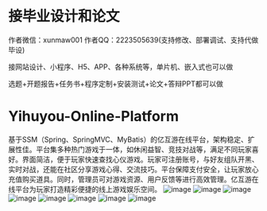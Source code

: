 # 接毕业设计和论文
作者微信：xunmaw001  作者QQ：2223505639(支持修改、部署调试、支持代做毕设)

接网站设计、小程序、H5、APP、各种系统等，单片机、嵌入式也可以做

选题+开题报告+任务书+程序定制+安装测试+论文+答辩PPT都可以做
# Yihuyou-Online-Platform
基于SSM（Spring、SpringMVC、MyBatis）的亿互游在线平台，架构稳定、扩展性佳。平台集多种热门游戏于一体，如休闲益智、竞技对战等，满足不同玩家喜好。界面简洁，便于玩家快速查找心仪游戏。玩家可注册账号，与好友组队开黑、实时对战，还能在社区分享游戏心得、交流技巧。平台保障支付安全，让玩家放心充值购买道具。同时，管理员可对游戏资源、用户反馈等进行高效管理。亿互游在线平台为玩家打造精彩便捷的线上游戏娱乐空间。 
![image](https://github.com/user-attachments/assets/3a0d2eae-1fb6-499b-b94a-7d2e712e7889)
![image](https://github.com/user-attachments/assets/d26ceb7f-cf87-4570-8fd8-f12ae41312a7)
![image](https://github.com/user-attachments/assets/587d834d-0b87-45d4-b815-d661759f1540)
![image](https://github.com/user-attachments/assets/329e53b9-d48e-4b28-81c4-c5b7b152ef30)
![image](https://github.com/user-attachments/assets/c4f6cc39-342c-46fc-ad91-bc7046404f45)
![image](https://github.com/user-attachments/assets/dede0686-03b0-4553-96f4-7adb3cca7b31)
![image](https://github.com/user-attachments/assets/d731eca9-f830-4436-b6c8-4b0667fa3722)
![image](https://github.com/user-attachments/assets/6b22b035-c13a-4d8d-add6-fc62345349d1)
